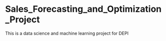 # Sales_Forecasting_and_Optimization_Project
This is a data science and machine learning project for DEPI
